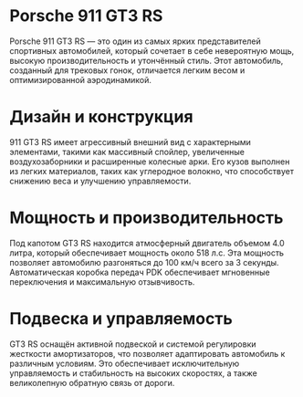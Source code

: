 # Porsche 911 GT3 RS
Porsche 911 GT3 RS — это один из самых ярких представителей спортивных автомобилей, который сочетает в себе невероятную мощь, высокую производительность и утончённый стиль.
Этот автомобиль, созданный для трековых гонок, отличается легким весом и оптимизированной аэродинамикой.
# Дизайн и конструкция
911 GT3 RS имеет агрессивный внешний вид с характерными элементами, такими как массивный спойлер, увеличенные воздухозаборники и расширенные колесные арки. 
Его кузов выполнен из легких материалов, таких как углеродное волокно, что способствует снижению веса и улучшению управляемости.
# Мощность и производительность
Под капотом GT3 RS находится атмосферный двигатель объемом 4.0 литра, который обеспечивает мощность около 518 л.с. 
Эта мощность позволяет автомобилю разгоняться до 100 км/ч всего за 3 секунды. 
Автоматическая коробка передач PDK обеспечивает мгновенные переключения и максимальную отзывчивость.
# Подвеска и управляемость
GT3 RS оснащён активной подвеской и системой регулировки жесткости амортизаторов, что позволяет адаптировать автомобиль к различным условиям. 
Это обеспечивает исключительную управляемость и стабильность на высоких скоростях, а также великолепную обратную связь от дороги.
